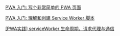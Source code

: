 [PWA 入门: 写个非常简单的 PWA 页面](https://zhuanlan.zhihu.com/p/25459319)


[PWA 入门: 理解和创建 Service Worker 脚本](https://zhuanlan.zhihu.com/p/25524382)


[[PWA实践] serviceWorker 生命周期、请求代理与通信](https://zhuanlan.zhihu.com/p/33805089)
